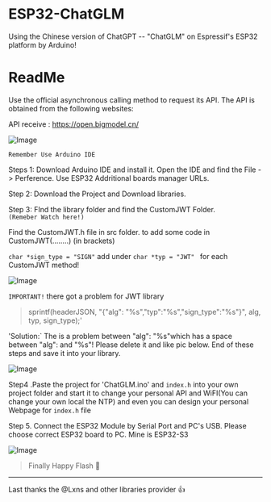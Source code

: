 # ESP32-ChatGLM
Using the Chinese version of ChatGPT -- "ChatGLM" on Espressif's ESP32 platform by Arduino!

# ReadMe
Use the official asynchronous calling method to request its API. The API is obtained from the following websites:

API receive : https://open.bigmodel.cn/

![Image](https://user-images.githubusercontent.com/56761243/268491167-5013b3f0-432b-45cc-8501-dcc2b2a173f8.png)

`Remember Use Arduino IDE`

Steps 1:
Download Arduino IDE and install it. Open the IDE and find the File -> Perference. Use ESP32 Addritional boards manager URLs.

Step 2: Download the Project and Download libraries. 

Step 3: FInd the library folder and find the CustomJWT Folder.  
`(Remeber Watch here!)`

Find the CustomJWT.h file in src folder. to add some code in CustomJWT(........) (in brackets)

`char *sign_type = "SIGN"` add under `char *typ = "JWT" ` for each CustomJWT method!


![Image](https://user-images.githubusercontent.com/56761243/268493130-475f39f9-f6c4-4721-b6d5-c566be82e2c8.png)


`IMPORTANT!` 
there got a problem for JWT library  

> sprintf(headerJSON, "{\"alg\": \"%s\",\"typ\":\"%s\",\"sign_type\":\"%s\"}", alg, typ, sign_type);'

'Solution:` The is a problem between \"alg\": \"%s\"which has a space between \"alg\": and \"%s\"! Please delete it and like pic below. End of these steps and save it  into your library.

![Image](https://user-images.githubusercontent.com/56761243/268492464-142965a5-663e-4253-bef3-72cb97d22dc5.png)

Step4 .Paste the project for 'ChatGLM.ino' and `index.h` into your own project folder and start it to change your personal API and WiFI(You can change your own local the NTP) and even you can design your personal Webpage for `index.h` file

Step 5. Connect the ESP32 Module by Serial Port and PC's USB. Please choose correct ESP32 board to PC. Mine is ESP32-S3


![Image](https://user-images.githubusercontent.com/56761243/268492784-49fc02d8-060d-4898-9d80-15b4fe50ea07.png)

> Finally Happy Flash       🥇 


---

Last thanks the @Lxns and other libraries provider 👍
